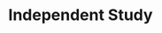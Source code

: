 ---
layout: page_store
id: 15
title: Independent Study
details: 
contributors: 
 - bhavnan
facebookurl: https://www.facebook.com/media/set/?set=a.728442137291491.1073741844.525602730908767&type=3
permalink: /store/15
image: 15.jpg
---
